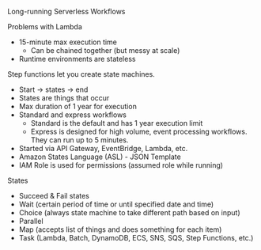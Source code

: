 Long-running Serverless Workflows

Problems with Lambda

* 15-minute max execution time
  * Can be chained together (but messy at scale)
* Runtime environments are stateless

Step functions let you create state machines.

* Start -> states -> end
* States are things that occur
* Max duration of 1 year for execution
* Standard and express workflows
  * Standard is the default and has 1 year execution limit
  * Express is designed for high volume, event processing workflows. They can run up to 5 minutes.
* Started via API Gateway, EventBridge, Lambda, etc.
* Amazon States Language (ASL) - JSON Template
* IAM Role is used for permissions (assumed role while running)

States

* Succeed & Fail states
* Wait (certain period of time or until specified date and time)
* Choice (always state machine to take different path based on input)
* Parallel
* Map (accepts list of things and does something for each item)
* Task (Lambda, Batch, DynamoDB, ECS, SNS, SQS, Step Functions, etc.)
